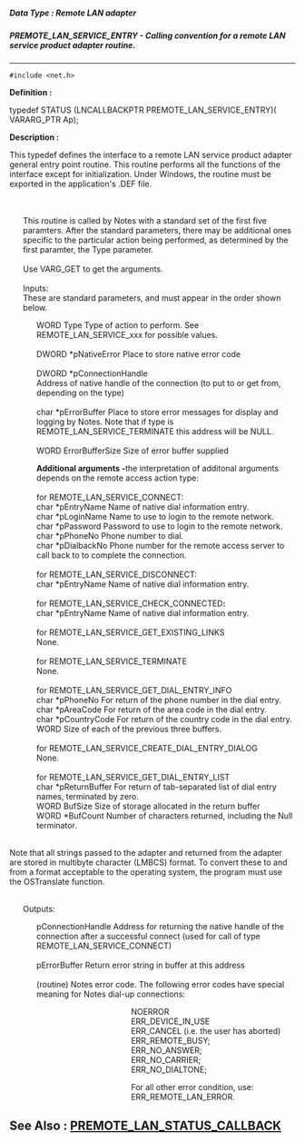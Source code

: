 ##### Data Type : Remote LAN adapter
##### PREMOTE_LAN_SERVICE_ENTRY - Calling convention for a remote LAN service product adapter routine.
---
```
#include <net.h>
```

**Definition :**

typedef STATUS (LNCALLBACKPTR PREMOTE_LAN_SERVICE_ENTRY)(
   VARARG_PTR Ap);

**Description :**

This typedef defines the interface to a remote LAN service product adapter general entry point routine.  This routine performs all the functions of the interface except for initialization.  Under Windows, the routine must be exported in the application's .DEF file.
<ul><br>
<br>
This routine is called by Notes with a standard set of the first five paramters.  After the standard parameters, there may be additional ones specific to the particular action being performed, as determined by the first paramter, the Type parameter.<br>
<br>
Use VARG_GET to get the arguments.<br>
<br>
Inputs:<br>
These are standard parameters, and must appear in the order shown below.</ul>

<ul>
<ul>WORD Type	Type of action to perform.  See REMOTE_LAN_SERVICE_xxx for possible values.<br>
<br>
DWORD *pNativeError	Place to store native error code<br>
<br>
DWORD *pConnectionHandle	<br>
	Address of native handle of the connection (to put to or get from, depending on the type)<br>
<br>
char *pErrorBuffer	Place to store error messages for display and logging by Notes.  Note that if type is REMOTE_LAN_SERVICE_TERMINATE this address will be NULL.<br>
<br>
WORD ErrorBufferSize	Size of error buffer supplied<br>
</ul>
</ul>

<ul>
<ul><b>Additional arguments -</b>the interpretation of additonal arguments depends on<b> </b>the remote access action type:<br>
<br>
for REMOTE_LAN_SERVICE_CONNECT:<br>
	char *pEntryName	Name of native dial information entry. <br>
	char *pLoginName	Name to use to login to the remote network. 	<br>
	char *pPassword	Password to use to login to the remote network.	<br>
	char *pPhoneNo	Phone number to dial.	<br>
	char *pDialbackNo	Phone number for the remote access server to call back to to complete the connection. 	<br>
<br>
for REMOTE_LAN_SERVICE_DISCONNECT:<br>
	char *pEntryName	Name of native dial information entry. <br>
<br>
for REMOTE_LAN_SERVICE_CHECK_CONNECTED<b>:</b><br>
	char *pEntryName	Name of native dial information entry. <br>
<br>
for REMOTE_LAN_SERVICE_GET_EXISTING_LINKS<br>
	None.<br>
<br>
for REMOTE_LAN_SERVICE_TERMINATE <br>
	None.<br>
<br>
for REMOTE_LAN_SERVICE_GET_DIAL_ENTRY_INFO <br>
	char *pPhoneNo	For return of the  phone number in the dial entry.<br>
	char *pAreaCode	For return of the  area code in the dial entry.<br>
	char *pCountryCode	For return of the country code in the dial entry.<br>
	WORD	Size of each of the previous three buffers.<br>
<br>
for REMOTE_LAN_SERVICE_CREATE_DIAL_ENTRY_DIALOG <br>
	None.<br>
<br>
for REMOTE_LAN_SERVICE_GET_DIAL_ENTRY_LIST<br>
	char *pReturnBuffer	For return of tab-separated list of dial entry names, terminated by zero.<br>
	WORD BufSize	Size of storage allocated in the return buffer<br>
	WORD *BufCount	Number of characters returned, including the Null terminator.</ul>
</ul>
<br>
Note that all strings passed to the adapter and returned from the adapter are stored in multibyte character (LMBCS) format. To convert these to and from a format acceptable to the operating system, the program must use the OSTranslate function.
<ul><br>
Outputs:
<ul>pConnectionHandle	Address for returning the native handle of the connection after a successful connect (used for call of type REMOTE_LAN_SERVICE_CONNECT)<br>
<br>
pErrorBuffer	Return error string in buffer at this address<br>
<br>
(routine)	Notes error code. The following error codes have special meaning for Notes dial-up connections:
<ul>
<ul>
<ul>
<ul>
<ul>
<ul>
<ul>NOERROR<br>
ERR_DEVICE_IN_USE<br>
ERR_CANCEL   (i.e. the user has aborted)<br>
ERR_REMOTE_BUSY;<br>
ERR_NO_ANSWER;<br>
ERR_NO_CARRIER;<br>
ERR_NO_DIALTONE;</ul>
</ul>
</ul>
</ul>
</ul>
</ul>
</ul>

<ul>
<ul>
<ul>
<ul>
<ul>
<ul>
<ul>For all other error condition, use:<br>
ERR_REMOTE_LAN_ERROR<font color="#FF0000">.</font></ul>
</ul>
</ul>
</ul>
</ul>
</ul>
</ul>
</ul>
</ul>
 


**See Also :**
[PREMOTE_LAN_STATUS_CALLBACK](/domino-c-api-docs/reference/Data/PREMOTE_LAN_STATUS_CALLBACK)
---

